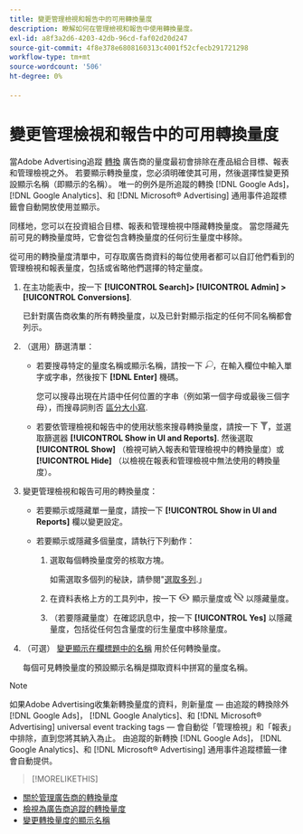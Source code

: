 ```yaml
---
title: 變更管理檢視和報告中的可用轉換量度
description: 瞭解如何在管理檢視和報告中使用轉換量度。
exl-id: a8f3a2d6-4203-42db-96cd-faf02d20d247
source-git-commit: 4f8e378e6808160313c4001f52cfecb291721298
workflow-type: tm+mt
source-wordcount: '506'
ht-degree: 0%

---
```


# 變更管理檢視和報告中的可用轉換量度

當Adobe Advertising追蹤 [轉換](/help/search-social-commerce/glossary.md#c-d) 廣告商的量度最初會排除在產品組合目標、報表和管理檢視之外。 若要顯示轉換量度，您必須明確使其可用，然後選擇性變更預設顯示名稱（即顯示的名稱）。 唯一的例外是所追蹤的轉換 [!DNL Google Ads]， [!DNL Google Analytics]、和 [!DNL Microsoft® Advertising] 通用事件追蹤標籤會自動開放使用並顯示。

同樣地，您可以在投資組合目標、報表和管理檢視中隱藏轉換量度。 當您隱藏先前可見的轉換量度時，它會從包含轉換量度的任何衍生量度中移除。

從可用的轉換量度清單中，可存取廣告商資料的每位使用者都可以自訂他們看到的管理檢視和報表量度，包括或省略他們選擇的特定量度。

1. 在主功能表中，按一下 **[!UICONTROL Search]> [!UICONTROL Admin] >[!UICONTROL Conversions]**.

   已針對廣告商收集的所有轉換量度，以及已針對顯示指定的任何不同名稱都會列示。

1. （選用）篩選清單：

   * 若要搜尋特定的量度名稱或顯示名稱，請按一下 ![搜尋](/help/search-social-commerce/assets/search.png "搜尋")，在輸入欄位中輸入單字或字串，然後按下 **[!DNL Enter]** 機碼。

     您可以搜尋出現在片語中任何位置的字串（例如第一個字母或最後三個字母），而搜尋詞則否 [區分大小寫](/help/search-social-commerce/glossary.md#c-d).

   * 若要依管理檢視和報告中的使用狀態來搜尋轉換量度，請按一下 ![篩選](/help/search-social-commerce/assets/filter.png "篩選")，並選取篩選器 **[!UICONTROL Show in UI and Reports]**. 然後選取 **[!UICONTROL Show]** （檢視可納入報表和管理檢視中的轉換量度）或 **[!UICONTROL Hide]** （以檢視在報表和管理檢視中無法使用的轉換量度）。

1. 變更管理檢視和報告可用的轉換量度：

   * 若要顯示或隱藏單一量度，請按一下 **[!UICONTROL Show in UI and Reports]** 欄以變更設定。

   * 若要顯示或隱藏多個量度，請執行下列動作：

      1. 選取每個轉換量度旁的核取方塊。

         如需選取多個列的秘訣，請參閱&quot;[選取多列](/help/search-social-commerce/common-tasks/navigation-editing-selection/multiple-rows-select.md).」

      1. 在資料表格上方的工具列中，按一下 ![顯示](/help/search-social-commerce/assets/show.png "顯示") 顯示量度或 ![隱藏](/help/search-social-commerce/assets/hide.png "隱藏") 以隱藏量度。

      1. （若要隱藏量度）在確認訊息中，按一下 **[!UICONTROL Yes]** 以隱藏量度，包括從任何包含量度的衍生量度中移除量度。

1. （可選） [變更顯示在欄標題中的名稱](conversion-metric-edit-display-name.md) 用於任何轉換量度。

   每個可見轉換量度的預設顯示名稱是擷取資料中拼寫的量度名稱。

>[!NOTE]
>
>如果Adobe Advertising收集新轉換量度的資料，則新量度 — 由追蹤的轉換除外 [!DNL Google Ads]， [!DNL Google Analytics]、和 [!DNL Microsoft® Advertising] universal event tracking tags — 會自動從「管理檢視」和「報表」中排除，直到您將其納入為止。 由追蹤的新轉換 [!DNL Google Ads]， [!DNL Google Analytics]、和 [!DNL Microsoft® Advertising] 通用事件追蹤標籤一律會自動提供。

>[!MORELIKETHIS]
>
* [關於管理廣告商的轉換量度](conversion-metric-about.md)
* [檢視為廣告商追蹤的轉換量度](conversion-metric-view-tracked.md)
* [變更轉換量度的顯示名稱](conversion-metric-edit-display-name.md)
